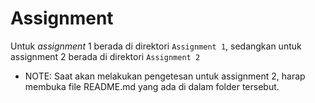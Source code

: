 # Assignment

Untuk _assignment_ 1 berada di direktori `Assignment 1`, sedangkan untuk assignment 2 berada di direktori
`Assignment 2`

* NOTE: Saat akan melakukan pengetesan untuk assignment 2, harap membuka file README.md yang ada di dalam folder tersebut.
